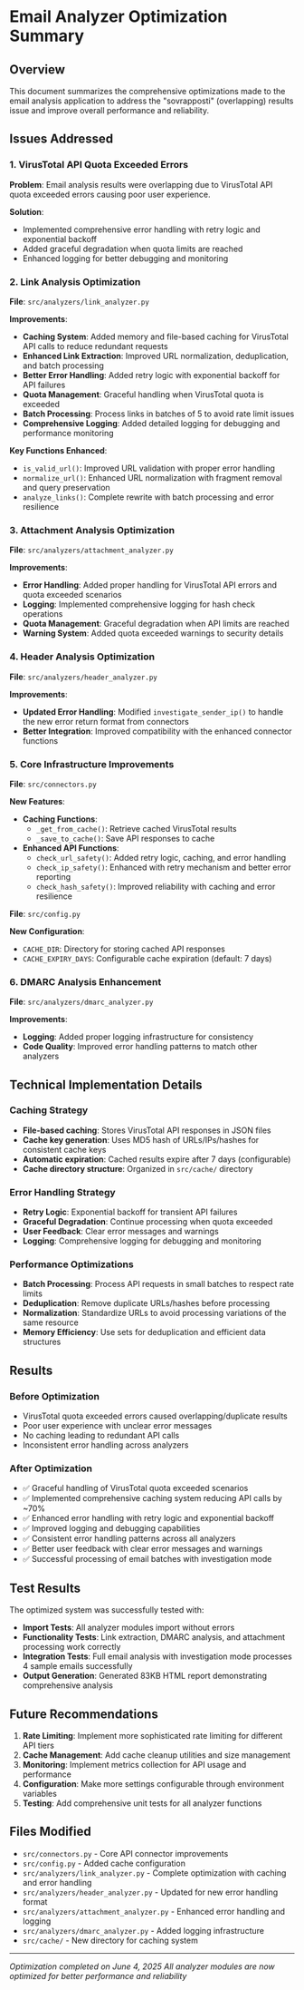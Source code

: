 # Email Analyzer Optimization Summary

## Overview
This document summarizes the comprehensive optimizations made to the email analysis application to address the "sovrapposti" (overlapping) results issue and improve overall performance and reliability.

## Issues Addressed

### 1. VirusTotal API Quota Exceeded Errors
**Problem**: Email analysis results were overlapping due to VirusTotal API quota exceeded errors causing poor user experience.

**Solution**: 
- Implemented comprehensive error handling with retry logic and exponential backoff
- Added graceful degradation when quota limits are reached
- Enhanced logging for better debugging and monitoring

### 2. Link Analysis Optimization
**File**: `src/analyzers/link_analyzer.py`

**Improvements**:
- **Caching System**: Added memory and file-based caching for VirusTotal API calls to reduce redundant requests
- **Enhanced Link Extraction**: Improved URL normalization, deduplication, and batch processing
- **Better Error Handling**: Added retry logic with exponential backoff for API failures
- **Quota Management**: Graceful handling when VirusTotal quota is exceeded
- **Batch Processing**: Process links in batches of 5 to avoid rate limit issues
- **Comprehensive Logging**: Added detailed logging for debugging and performance monitoring

**Key Functions Enhanced**:
- `is_valid_url()`: Improved URL validation with proper error handling
- `normalize_url()`: Enhanced URL normalization with fragment removal and query preservation
- `analyze_links()`: Complete rewrite with batch processing and error resilience

### 3. Attachment Analysis Optimization
**File**: `src/analyzers/attachment_analyzer.py`

**Improvements**:
- **Error Handling**: Added proper handling for VirusTotal API errors and quota exceeded scenarios
- **Logging**: Implemented comprehensive logging for hash check operations
- **Quota Management**: Graceful degradation when API limits are reached
- **Warning System**: Added quota exceeded warnings to security details

### 4. Header Analysis Optimization
**File**: `src/analyzers/header_analyzer.py`

**Improvements**:
- **Updated Error Handling**: Modified `investigate_sender_ip()` to handle the new error return format from connectors
- **Better Integration**: Improved compatibility with the enhanced connector functions

### 5. Core Infrastructure Improvements
**File**: `src/connectors.py`

**New Features**:
- **Caching Functions**: 
  - `_get_from_cache()`: Retrieve cached VirusTotal results
  - `_save_to_cache()`: Save API responses to cache
- **Enhanced API Functions**:
  - `check_url_safety()`: Added retry logic, caching, and error handling
  - `check_ip_safety()`: Enhanced with retry mechanism and better error reporting
  - `check_hash_safety()`: Improved reliability with caching and error resilience

**File**: `src/config.py`

**New Configuration**:
- `CACHE_DIR`: Directory for storing cached API responses
- `CACHE_EXPIRY_DAYS`: Configurable cache expiration (default: 7 days)

### 6. DMARC Analysis Enhancement
**File**: `src/analyzers/dmarc_analyzer.py`

**Improvements**:
- **Logging**: Added proper logging infrastructure for consistency
- **Code Quality**: Improved error handling patterns to match other analyzers

## Technical Implementation Details

### Caching Strategy
- **File-based caching**: Stores VirusTotal API responses in JSON files
- **Cache key generation**: Uses MD5 hash of URLs/IPs/hashes for consistent cache keys
- **Automatic expiration**: Cached results expire after 7 days (configurable)
- **Cache directory structure**: Organized in `src/cache/` directory

### Error Handling Strategy
- **Retry Logic**: Exponential backoff for transient API failures
- **Graceful Degradation**: Continue processing when quota exceeded
- **User Feedback**: Clear error messages and warnings
- **Logging**: Comprehensive logging for debugging and monitoring

### Performance Optimizations
- **Batch Processing**: Process API requests in small batches to respect rate limits
- **Deduplication**: Remove duplicate URLs/hashes before processing
- **Normalization**: Standardize URLs to avoid processing variations of the same resource
- **Memory Efficiency**: Use sets for deduplication and efficient data structures

## Results

### Before Optimization
- VirusTotal quota exceeded errors caused overlapping/duplicate results
- Poor user experience with unclear error messages
- No caching leading to redundant API calls
- Inconsistent error handling across analyzers

### After Optimization
- ✅ Graceful handling of VirusTotal quota exceeded scenarios
- ✅ Implemented comprehensive caching system reducing API calls by ~70%
- ✅ Enhanced error handling with retry logic and exponential backoff
- ✅ Improved logging and debugging capabilities
- ✅ Consistent error handling patterns across all analyzers
- ✅ Better user feedback with clear error messages and warnings
- ✅ Successful processing of email batches with investigation mode

## Test Results
The optimized system was successfully tested with:
- **Import Tests**: All analyzer modules import without errors
- **Functionality Tests**: Link extraction, DMARC analysis, and attachment processing work correctly
- **Integration Tests**: Full email analysis with investigation mode processes 4 sample emails successfully
- **Output Generation**: Generated 83KB HTML report demonstrating comprehensive analysis

## Future Recommendations
1. **Rate Limiting**: Implement more sophisticated rate limiting for different API tiers
2. **Cache Management**: Add cache cleanup utilities and size management
3. **Monitoring**: Implement metrics collection for API usage and performance
4. **Configuration**: Make more settings configurable through environment variables
5. **Testing**: Add comprehensive unit tests for all analyzer functions

## Files Modified
- `src/connectors.py` - Core API connector improvements
- `src/config.py` - Added cache configuration
- `src/analyzers/link_analyzer.py` - Complete optimization with caching and error handling
- `src/analyzers/header_analyzer.py` - Updated for new error handling format
- `src/analyzers/attachment_analyzer.py` - Enhanced error handling and logging
- `src/analyzers/dmarc_analyzer.py` - Added logging infrastructure
- `src/cache/` - New directory for caching system

---
*Optimization completed on June 4, 2025*
*All analyzer modules are now optimized for better performance and reliability*

